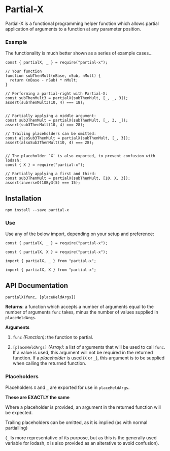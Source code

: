 # Partial-X

Partial-X is a functional programming helper function which allows partial application of arguments to a function at any parameter position.

### Example

The functionality is much better shown as a series of example cases...

```
const { partialX, _ } = require("partial-x");

// Your function 
function subThenMult(nBase, nSub, nMult) {
  return (nBase - nSub) * nMult;
}

// Performing a partial-right with Partial-X:
const subThenMult3 = partialX(subThenMult, [_, _, 3]);
assert(subThenMult3(10, 4) === 18);


// Partially applying a middle argument:
const sub3ThenMult = partialX(subThenMult, [_, 3, _]);
assert(sub3ThenMult(10, 4) === 28);

// Trailing placeholders can be omitted:
const alsoSub3ThenMult = partialX(subThenMult, [_, 3]);
assert(alsoSub3ThenMult(10, 4) === 28);


// The placeholder `X` is also exported, to prevent confusion with lodash:
const { X } = require("partial-x");

// Partially applying a first and third:
const sub3ThenMult = partialX(subThenMult, [10, X, 3]);
assert(inverseOf10By3(5) === 15);

```

## Installation

```
npm install --save partial-x
```

### Use

Use any of the below import, depending on your setup and preference:

```
const { partialX, _ } = require("partial-x");

const { partialX, X } = require("partial-x");

import { partialX, _ } from "partial-x";

import { partialX, X } from "partial-x";
```

## API Documentation

```
partialX(func, [placeHeldArgs])
```
**Returns**: a function which accepts a number of arguments equal to the number of arguments `func` takes, minus the number of values supplied in `placeHeldArgs`.

**Arguments**

 1. `func` _(Function)_: the function to partial.

 2. `[placeHeldArgs]` _(Array<any>)_: a list of arguments that will be used to call `func`.  If a value is used, this argument will not be required in the returned function.  If a *placeholder* is used (`X` or `_`), this argument is to be supplied when calling the returned function.

 ### Placeholders

 Placeholders `X` and `_` are exported for use in `placeHeldArgs`.  

 **These are EXACTLY the same**

Where a placeholder is provided, an argument in the returned function will be expected.

Trailing placeholders can be omitted, as it is implied (as with normal partialling)

 (`_` Is more representative of its purpose, but as this is the generally used variable for lodash, `X` is also provided as an alterative to avoid confusion).
